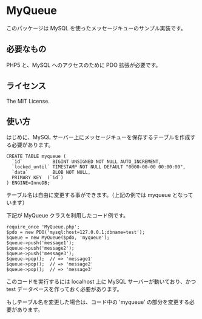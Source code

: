 # MyQueue

このパッケージは MySQL を使ったメッセージキューのサンプル実装です。

## 必要なもの

PHP5 と、MySQL へのアクセスのために PDO 拡張が必要です。

## ライセンス

The MIT License.

## 使い方

はじめに、MySQL サーバー上にメッセージキューを保存するテーブルを作成する必要があります。

    CREATE TABLE myqueue (
      `id`           BIGINT UNSIGNED NOT NULL AUTO_INCREMENT,
      `locked_until` TIMESTAMP NOT NULL DEFAULT "0000-00-00 00:00:00",
      `data`         BLOB NOT NULL,
      PRIMARY KEY  (`id`)
    ) ENGINE=InnoDB;

テーブル名は自由に変更する事ができます。（上記の例では myqueue となっています）

下記が MyQueue クラスを利用したコード例です。

    require_once 'MyQueue.php';
    $pdo = new PDO('mysql:host=127.0.0.1;dbname=test');
    $queue = new MyQueue($pdo, 'myqueue');
    $queue->push('message1');
    $queue->push('message2');
    $queue->push('message3');
    $queue->pop();  // => 'message1'
    $queue->pop();  // => 'message2'
    $queue->pop();  // => 'message3'

このコードを実行するには localhost 上に MySQL サーバーが動いており、かつ test データベースを作っておく必要があります。

もしテーブル名を変更した場合は、コード中の 'myqueue' の部分を変更する必要があります。
